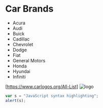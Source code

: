 # Car Brands
* Acura
* Audi
* Buick
* Cadillac
* Chevrolet
* Dodge
* Fiat
* General Motors
* Honda
* Hyundai
* Infiniti
  
[https://www.carlogos.org/All-List]
![logo](https://s8096.pcdn.co/wp-content/uploads/2013/08/car-brands.jpg)
```javascript
var s = "JavaScript syntax highlighting";
alert(s);
```
